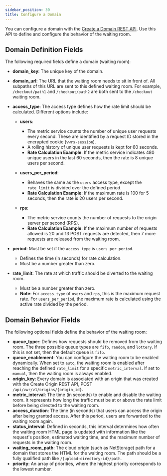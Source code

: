 ```yaml
---
sidebar_position: 30
title: Configure a Domain
---
```


You can configure a domain with the [Create a Domain REST API](https://www.macrometa.com/docs/apiVwrs#/operations/createDomain). Use this API to define and configure the behavior of the waiting room.

## Domain Definition Fields

The following required fields define a domain (waiting room):

- **domain_key**: The unique key of the domain.
- **domain_url**: The URL that the waiting room needs to sit in front of. All subpaths of this URL are sent to this defined waiting room. For example, `/checkout/path1` and `/checkout/path2` are both sent to the `/checkout` waiting room.
- **access_type**: The access type defines how the rate limit should be calculated. Different options include:
  - **users**:
    - The metric service counts the number of unique user requests every second. These are identified by a request ID stored in the encrypted cookie (`vwrs-session`).
    - A rolling history of unique user requests is kept for 60 seconds.
    - **Rate Calculation Example**: If the metric service indicates 480 unique users in the last 60 seconds, then the rate is 8 unique users per second.
  
  - **users_per_period**:
    - Behaves the same as the `users` access type, except the `rate_limit` is divided over the defined period.
    - **Rate Calculation Example**: If the maximum rate is 100 for 5 seconds, then the rate is 20 users per second.
  
  - **rps**:
    - The metric service counts the number of requests to the origin server per second (RPS).
    - **Rate Calculation Example**: If the maximum number of requests allowed is 20 and 13 POST requests are detected, then 7 more requests are released from the waiting room.
  
- **period**: Must be set if the `access_type` is `users_per_period`.
  - Defines the time (in seconds) for rate calculation.
  - Must be a number greater than zero.

- **rate_limit**: The rate at which traffic should be diverted to the waiting room.
  - Must be a number greater than zero.
  - **Note**: For `access_type` of `users` and `rps`, this is the maximum request rate. For `users_per_period`, the maximum rate is calculated using the active rate divided by the period.

## Domain Behavior Fields

The following optional fields define the behavior of the waiting room:

- **queue_type:**: Defines how requests should be removed from the waiting room. The three possible queue types are `fifo`, `random`, and `lottery`. If this is not set, then the default queue is `fifo`.
- **queue_enablement**: You can configure the waiting room to be enabled dynamically. When set to `auto`, the waiting room is enabled after reaching the defined `rate_limit` for a specific `metric_interval`. If set to `manual`, then the waiting room is always enabled.
- **origin_key**: Every domain is associated with an origin that was created with the Create Origin REST API, POST `/api/vwr/v1/origins/{origin_id}`.
- **metric_interval**: The time (in seconds) to enable and disable the waiting room. It represents how long the traffic must be at or above the rate limit before being directed to the waiting room.
- **access_duration**: The time (in seconds) that users can access the origin after being granted access. After this period, users are forwarded to the waiting room again.
- **status_interval**: Defined in seconds, this interval determines how often the waiting room HTML page is updated with information like the request's position, estimated waiting time, and the maximum number of requests in the waiting room.
- **waiting_room_path**: The cloud origin (such as NetStorage) path for a domain that stores the HTML for the waiting room. The path should be a fully qualified path like `/{upload-directory-id}/path`.
- **priority**: An array of priorities, where the highest priority corresponds to the lowest number.
